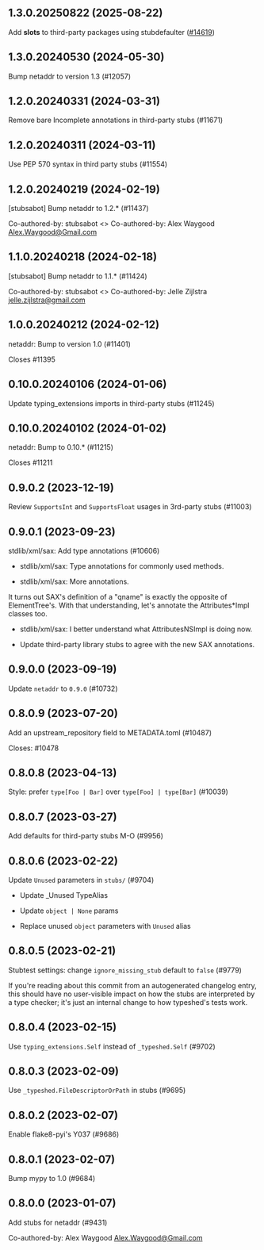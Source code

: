 ## 1.3.0.20250822 (2025-08-22)

Add __slots__ to third-party packages using stubdefaulter ([#14619](https://github.com/python/typeshed/pull/14619))

## 1.3.0.20240530 (2024-05-30)

Bump netaddr to version 1.3 (#12057)

## 1.2.0.20240331 (2024-03-31)

Remove bare Incomplete annotations in third-party stubs (#11671)

## 1.2.0.20240311 (2024-03-11)

Use PEP 570 syntax in third party stubs (#11554)

## 1.2.0.20240219 (2024-02-19)

[stubsabot] Bump netaddr to 1.2.* (#11437)

Co-authored-by: stubsabot <>
Co-authored-by: Alex Waygood <Alex.Waygood@Gmail.com>

## 1.1.0.20240218 (2024-02-18)

[stubsabot] Bump netaddr to 1.1.* (#11424)

Co-authored-by: stubsabot <>
Co-authored-by: Jelle Zijlstra <jelle.zijlstra@gmail.com>

## 1.0.0.20240212 (2024-02-12)

netaddr: Bump to version 1.0 (#11401)

Closes #11395

## 0.10.0.20240106 (2024-01-06)

Update typing_extensions imports in third-party stubs (#11245)

## 0.10.0.20240102 (2024-01-02)

netaddr: Bump to 0.10.* (#11215)

Closes #11211

## 0.9.0.2 (2023-12-19)

Review `SupportsInt` and `SupportsFloat` usages in 3rd-party stubs (#11003)

## 0.9.0.1 (2023-09-23)

stdlib/xml/sax: Add type annotations (#10606)

* stdlib/xml/sax: Type annotations for commonly used methods.

* stdlib/xml/sax: More annotations.

It turns out SAX's definition of a "qname" is exactly the opposite of
ElementTree's. With that understanding, let's annotate the Attributes*Impl
classes too.

* stdlib/xml/sax: I better understand what AttributesNSImpl is doing now.

* Update third-party library stubs to agree with the new SAX annotations.

## 0.9.0.0 (2023-09-19)

Update `netaddr` to `0.9.0` (#10732)

## 0.8.0.9 (2023-07-20)

Add an upstream_repository field to METADATA.toml (#10487)

Closes: #10478

## 0.8.0.8 (2023-04-13)

Style: prefer `type[Foo | Bar]` over `type[Foo] | type[Bar]` (#10039)

## 0.8.0.7 (2023-03-27)

Add defaults for third-party stubs M-O (#9956)

## 0.8.0.6 (2023-02-22)

Update `Unused` parameters in `stubs/` (#9704)

* Update _Unused TypeAlias

* Update `object | None` params

* Replace unused `object` parameters with `Unused` alias

## 0.8.0.5 (2023-02-21)

Stubtest settings: change `ignore_missing_stub` default to `false` (#9779)

If you're reading about this commit from an autogenerated changelog entry, this should have no user-visible impact on how the stubs are interpreted by a type checker; it's just an internal change to how typeshed's tests work.

## 0.8.0.4 (2023-02-15)

Use `typing_extensions.Self` instead of `_typeshed.Self` (#9702)

## 0.8.0.3 (2023-02-09)

Use `_typeshed.FileDescriptorOrPath` in stubs (#9695)

## 0.8.0.2 (2023-02-07)

Enable flake8-pyi's Y037 (#9686)

## 0.8.0.1 (2023-02-07)

Bump mypy to 1.0 (#9684)

## 0.8.0.0 (2023-01-07)

Add stubs for netaddr (#9431)

Co-authored-by: Alex Waygood <Alex.Waygood@Gmail.com>

